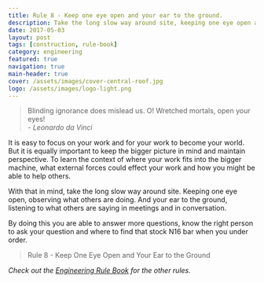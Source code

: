 ```yaml
---
title: Rule 8 - Keep one eye open and your ear to the ground.
description: Take the long slow way around site, keeping one eye open and your ear to the ground.
date: 2017-05-03
layout: post
tags: [construction, rule-book]
category: engineering
featured: true
navigation: true
main-header: true
cover: /assets/images/cover-central-roof.jpg
logo: /assets/images/logo-light.png
---
```


> Blinding ignorance does mislead us. O! Wretched mortals, open your eyes! <br/><cite>- Leonardo da Vinci</cite>

It is easy to focus on your work and for your work to become your world. But it is equally important to keep the bigger picture in mind and maintain perspective. To learn the context of where your work fits into the bigger machine, what external forces could effect your work and how you might be able to help others.

With that in mind, take the long slow way around site. Keeping one eye open, observing what others are doing. And your ear to the ground, listening to what others are saying in meetings and in conversation.

By doing this you are able to answer more questions, know the right person to ask your question and where to find that stock N16 bar when you under order.

> Rule 8 - Keep One Eye Open and Your Ear to the Ground

_Check out the [Engineering Rule Book](https://ianteda.com/engineering/rule-book.html) for the other rules._